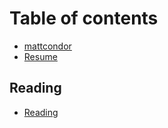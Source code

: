 # Table of contents

* [mattcondor](README.md)
* [Resume](resume.md)

## Reading

* [Reading](reading/reading.md)

